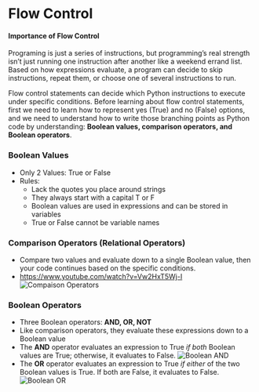 # Flow Control
#### Importance of Flow Control
Programing is just a series of instructions, but programming’s real strength isn’t just running one instruction after another like a weekend errand list. Based on how expressions evaluate, a program can decide to skip instructions, repeat them, or choose one of several instructions to run.

Flow control statements can decide which Python instructions to execute under specific conditions. Before learning about flow control statements, first we need to learn how to represent yes (True) and no (False) options, and we need to understand how to write those branching points as Python code by understanding: <b>Boolean values, comparison operators, and Boolean operators</b>.

### Boolean Values
- Only 2 Values: True or False 
- Rules: 
  - Lack the quotes you place around strings
  - They always start with a capital T or F
  - Boolean values are used in expressions and can be stored in variables
  - True or False cannot be variable names
### Comparison Operators (Relational Operators)
- Compare two values and evaluate down to a single Boolean value, then your code continues based on the specific conditions. 
- https://www.youtube.com/watch?v=Vw2HxT5Wj-I
![Compaison Operators](https://user-images.githubusercontent.com/111991325/227411939-9dcbaa20-2239-41eb-bd2e-c3e39737c4d3.jpg)

### Boolean Operators
- Three Boolean operators: <b> AND, OR, NOT </b> 
- Like comparison operators, they evaluate these expressions down to a Boolean value
- The <b>AND</b> operator evaluates an expression to True <i>if both</i> Boolean values are True; otherwise, it evaluates to False. 
![Boolean AND](https://user-images.githubusercontent.com/111991325/227414639-0fd135a5-afc1-4fa2-98f4-0c06d577bb64.png)
- The <b>OR</b> operator evaluates an expression to True <i>if either</i> of the two Boolean values is True. If both are False, it evaluates to False.
![Boolean OR](https://user-images.githubusercontent.com/111991325/227415533-b84506d5-4317-4abf-b1ce-6577e83d6627.png)
